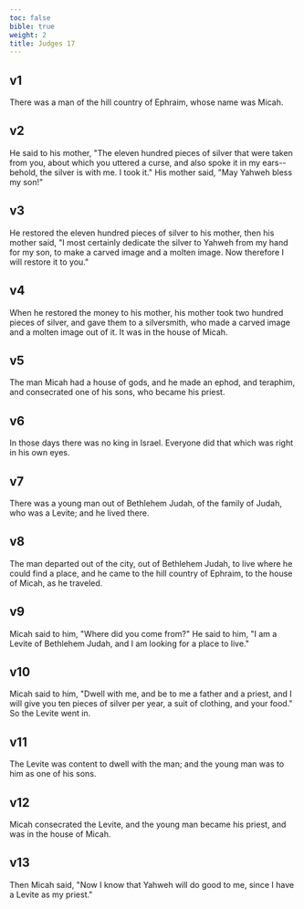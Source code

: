 ```yaml
---
toc: false
bible: true
weight: 2
title: Judges 17
---
```




## v1 
There was a man of the hill country of Ephraim, whose name was Micah. 

## v2 
He said to his mother, "The eleven hundred pieces of silver that were taken from you, about which you uttered a curse, and also spoke it in my ears--behold, the silver is with me. I took it." His mother said, "May Yahweh bless my son!" 

## v3 
He restored the eleven hundred pieces of silver to his mother, then his mother said, "I most certainly dedicate the silver to Yahweh from my hand for my son, to make a carved image and a molten image. Now therefore I will restore it to you." 

## v4 
When he restored the money to his mother, his mother took two hundred pieces of silver, and gave them to a silversmith, who made a carved image and a molten image out of it. It was in the house of Micah. 

## v5 
The man Micah had a house of gods, and he made an ephod, and teraphim, and consecrated one of his sons, who became his priest. 

## v6 
In those days there was no king in Israel. Everyone did that which was right in his own eyes. 

## v7 
There was a young man out of Bethlehem Judah, of the family of Judah, who was a Levite; and he lived there. 

## v8 
The man departed out of the city, out of Bethlehem Judah, to live where he could find a place, and he came to the hill country of Ephraim, to the house of Micah, as he traveled. 

## v9 
Micah said to him, "Where did you come from?" He said to him, "I am a Levite of Bethlehem Judah, and I am looking for a place to live." 

## v10 
Micah said to him, "Dwell with me, and be to me a father and a priest, and I will give you ten pieces of silver per year, a suit of clothing, and your food." So the Levite went in. 

## v11 
The Levite was content to dwell with the man; and the young man was to him as one of his sons. 

## v12 
Micah consecrated the Levite, and the young man became his priest, and was in the house of Micah. 

## v13 
Then Micah said, "Now I know that Yahweh will do good to me, since I have a Levite as my priest."
